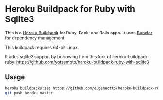 # Heroku Buildpack for Ruby with Sqlite3

This is a [Heroku Buildpack](http://devcenter.heroku.com/articles/buildpacks) for Ruby, Rack, and Rails apps. It uses [Bundler](https://bundler.io) for dependency management.

This buildpack requires 64-bit Linux.

It adds sqlite3 support by borrowing from this fork of heroku-buildpack-ruby: https://github.com/yotsumoto/heroku-buildpack-ruby-with-sqlite3

## Usage

```sh
heroku buildpacks:set https://github.com/eugeneotto/heroku-buildpack-ruby
git push heroku master
```

